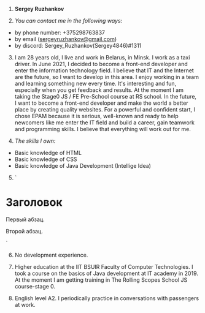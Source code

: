 1. **Sergey Ruzhankov**

2. *You can contact me in the following ways:*
* by phone number: +375298763837
* by email (sergeyruzhankov@gmail.com)
* by discord: Sergey_Ruzhankov(Sergey4846)#1311

3. I am 28 years old, I live and work in Belarus, in Minsk. I work as a taxi driver. In June 2021, I decided to become a front-end developer and enter the information technology field. I believe that IT and the Internet are the future, so I want to develop in this area. I enjoy working in a team and learning something new every time. It's interesting and fun, especially when you get feedback and results. At the moment I am taking the Stage0 JS / FE Pre-School course at RS school. In the future, I want to become a front-end developer and make the world a better place by creating quality websites. For a powerful and confident start, I chose EPAM because it is serious, well-known and ready to help newcomers like me enter the IT field and build a career, gain teamwork and programming skills. I believe that everything will work out for me.

4. *The skills I own:*
* Basic knowledge of HTML
* Basic knowledge of CSS
* Basic knowledge of Java Development (Intellige Idea) 
 
5. `<!DOCTYPE HTML PUBLIC "-//W3C//DTD HTML 4.01//EN" "http://www.w3.org/TR/html4/strict.dtd">
<html>
 <head>
  <meta http-equiv="Content-Type" content="text/html; charset=utf-8">
  <title>Пример веб-страницы</title>
 </head>
 <body>
  <h1>Заголовок</h1>
  <!-- Комментарий -->
  <p>Первый абзац.</p>
  <p>Второй абзац.</p>
 </body>
</html>`

6. No development experience.

7.  Higher education at the IIT BSUIR Faculty of Computer Technologies. I took a course on the basics of Java development at IT academy in 2019. At the moment I am getting training in The Rolling Scopes School JS course-stage 0.

8.  English level A2. I periodically practice in conversations with passengers at work.
